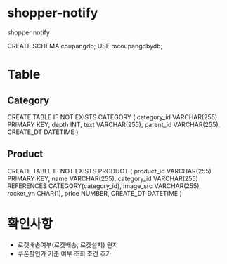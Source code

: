 # shopper-notify

shopper notify

CREATE SCHEMA coupangdb;
USE mcoupangdbydb;

# Table

## Category

CREATE TABLE IF NOT EXISTS CATEGORY (
category_id VARCHAR(255) PRIMARY KEY,
depth INT,
text VARCHAR(255),
parent_id VARCHAR(255),
CREATE_DT DATETIME
)

## Product

CREATE TABLE IF NOT EXISTS PRODUCT (
product_id VARCHAR(255) PRIMARY KEY,
name VARCHAR(255),
category_id VARCHAR(255) REFERENCES CATEGORY(category_id),
image_src VARCHAR(255),
rocket_yn CHAR(1),
price NUMBER,
CREATE_DT DATETIME
)


# 확인사항
- 로켓배송여부(로켓배송, 로켓설치) 뭔지
- 쿠폰할인가 기준 여부 조회 조건 추가

